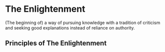 # The Enlightenment       

(The beginning of) a way of pursuing knowledge with a tradition of criticism and seeking good explanations instead of reliance on authority.

## Principles of The Enlightenment

